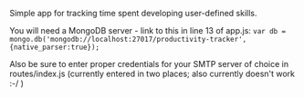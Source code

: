 Simple app for tracking time spent developing user-defined skills.

You will need a MongoDB server - link to this in line 13 of app.js:
<code>var db = mongo.db('mongodb://localhost:27017/productivity-tracker', {native_parser:true});</code>

Also be sure to enter proper credentials for your SMTP server of choice in routes/index.js (currently entered in two places; also currently doesn't work :-/ )
